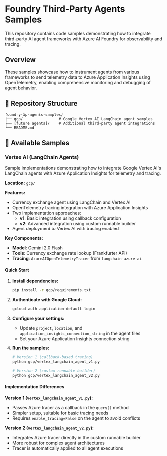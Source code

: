 # Foundry Third-Party Agents Samples

This repository contains code samples demonstrating how to integrate third-party AI agent frameworks with Azure AI Foundry for observability and tracing.

## Overview

These samples showcase how to instrument agents from various frameworks to send telemetry data to Azure Application Insights using OpenTelemetry, enabling comprehensive monitoring and debugging of agent behavior.

## 📁 Repository Structure

```text
foundry-3p-agents-samples/
├── gcp/                # Google Vertex AI LangChain agent samples
├── [future agents]/    # Additional third-party agent integrations
└── README.md
```

## 🚀 Available Samples

### Vertex AI (LangChain Agents)

Sample implementations demonstrating how to integrate Google Vertex AI's LangChain agents with Azure Application Insights for telemetry and tracing.

**Location:** `gcp/`

**Features:**

- Currency exchange agent using LangChain and Vertex AI
- OpenTelemetry tracing integration with Azure Application Insights
- Two implementation approaches:
  - **v1**: Basic integration using callback configuration
  - **v2**: Advanced integration using custom runnable builder
- Agent deployment to Vertex AI with tracing enabled

**Key Components:**

- **Model**: Gemini 2.0 Flash
- **Tools**: Currency exchange rate lookup (Frankfurter API)
- **Tracing**: `AzureAIOpenTelemetryTracer` from `langchain-azure-ai`

#### Quick Start

1. **Install dependencies:**

   ```bash
   pip install -r gcp/requirements.txt
   ```

2. **Authenticate with Google Cloud:**

   ```bash
   gcloud auth application-default login
   ```

3. **Configure your settings:**

   - Update `project`, `location`, and `application_insights_connection_string` in the agent files
   - Set your Azure Application Insights connection string

4. **Run the samples:**

   ```bash
   # Version 1 (callback-based tracing)
   python gcp/vertex_langchain_agent_v1.py

   # Version 2 (custom runnable builder)
   python gcp/vertex_langchain_agent_v2.py
   ```

#### Implementation Differences

**Version 1 (`vertex_langchain_agent_v1.py`):**

- Passes Azure tracer as a callback in the `query()` method
- Simpler setup, suitable for basic tracing needs
- Requires `enable_tracing=False` on the agent to avoid conflicts

**Version 2 (`vertex_langchain_agent_v2.py`):**

- Integrates Azure tracer directly in the custom runnable builder
- More robust for complex agent architectures
- Tracer is automatically applied to all agent executions